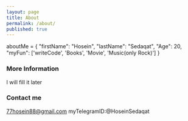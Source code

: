 ```yaml
---
layout: page
title: About
permalink: /about/
published: true
---
```


aboutMe = {
    "firstName": "Hosein",
    "lastName": "Sedaqat",
    "Age": 20,
    "myFun": ['writeCode', 'Books', 'Movie', 'Music(only Rock)']
}
  

### More Information
I will fill it later
### Contact me

[77hosein88@gmail.com](mailto:77hosein88@gmail.com)
myTelegramID:@HoseinSedaqat
